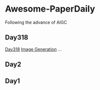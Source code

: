 # Awesome-PaperDaily
Following the advance of AIGC

## Day318
[Day318](https://github.com/AIGCResearch/Awesome-PaperDaily/tree/main/Day318)
[Image Generation](https://github.com/AIGCResearch/Awesome-PaperDaily/tree/main/Day318/318-A1.1｜高效图像生成，DiT高效条件控制，散焦模糊控制；内容风格定制化，DiT风格迁移；物体移除与插入，物体移动.md)
...

## Day2

## Day1
